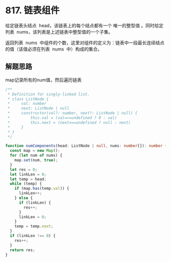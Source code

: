 # 817. 链表组件

给定链表头结点  head，该链表上的每个结点都有一个 唯一的整型值 。同时给定列表  nums，该列表是上述链表中整型值的一个子集。

返回列表  nums  中组件的个数，这里对组件的定义为：链表中一段最长连续结点的值（该值必须在列表  nums  中）构成的集合。

## 解题思路

map记录所有的num值，然后遍历链表


```typescript
/**
 * Definition for singly-linked list.
 * class ListNode {
 *     val: number
 *     next: ListNode | null
 *     constructor(val?: number, next?: ListNode | null) {
 *         this.val = (val===undefined ? 0 : val)
 *         this.next = (next===undefined ? null : next)
 *     }
 * }
 */

function numComponents(head: ListNode | null, nums: number[]): number {
  const map = new Map();
  for (let num of nums) {
    map.set(num, true);
  }
  let res = 0;
  let linkLen = 0;
  let temp = head;
  while (temp) {
    if (map.has(temp.val)) {
      linkLen++;
    } else {
      if (linkLen) {
        res++;
      }
      linkLen = 0;
    }
    temp = temp.next;
  }
  if (linkLen !== 0) {
    res++;
  }
  return res;
}
```
